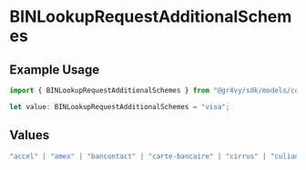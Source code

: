 # BINLookupRequestAdditionalSchemes

## Example Usage

```typescript
import { BINLookupRequestAdditionalSchemes } from "@gr4vy/sdk/models/components";

let value: BINLookupRequestAdditionalSchemes = "visa";
```

## Values

```typescript
"accel" | "amex" | "bancontact" | "carte-bancaire" | "cirrus" | "culiance" | "dankort" | "diners-club" | "discover" | "eftpos-australia" | "elo" | "hipercard" | "jcb" | "maestro" | "mastercard" | "mir" | "nyce" | "other" | "pulse" | "rupay" | "star" | "uatp" | "unionpay" | "visa"
```